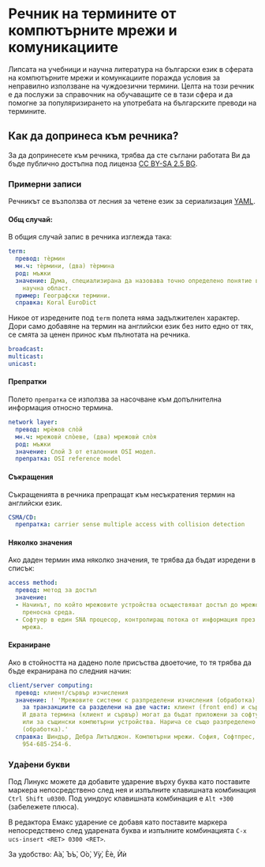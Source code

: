 # Речник на термините от компютърните мрежи и комуникациите

Липсата на учебници и научна литература на български език в сферата на
компютърните мрежи и комункациите поражда условия за неправилно използване на
чуждоезични термини. Целта на този речник е да послужи за справочник на
обучаващите се в тази сфера и да помогне за популяризирането на употребата на
българските преводи на термините.

## Как да допринеса към речника?

За да допринесете към речника, трябва да сте съглани работата Ви да бъде
публично достъпна под лиценза
[CC BY-SA 2.5 BG](http://creativecommons.org/licenses/by-sa/2.5/bg/).

### Примерни записи

Речникът се възползва от лесния за четене език за сериализация
[YAML](http://www.yaml.org/).

#### Общ случай:

В общия случай запис в речника изглежда така:
```yaml
term:
  превод: тѐрмин
  мн.ч: тѐрмини, (два) тѐрмина
  род: мъжки
  значение: Дума, специализирана да назовава точно определено понятие в някоя
    научна област.
  пример: Географски термини.
  справка: Koral EuroDict
```

Никое от изредените под `term` полета няма задължителен характер. Дори само
добавяне на термин на английски език без нито едно от тях, се смята за ценен
принос към пълнотата на речника.
```yaml
broadcast:
multicast:
unicast:
```

#### Препратки

Полето `препратка` се използва за насочване към допълнителна информация относно
термина.
```yaml
network layer:
  превод: мрѐжов сло̀й
  мн.ч: мрежовѝ сло̀еве, (два) мрежовѝ сло̀я
  род: мъжки
  значение: Слой 3 от еталонния OSI модел.
  препратка: OSI reference model
```

#### Съкращения

Съкращенията в речника препращат към несъкратения термин на английски език.
```yaml
CSMA/CD:
  препратка: carrier sense multiple access with collision detection
```

#### Няколко значения

Ако даден термин има няколко значения, те трябва да бъдат изредени в списък:
```yaml
access method:
  превод: метод за достъп
  значение:
  - Начинът, по който мрежовите устройства осъществяват достъп до мрежовата
    преносна среда.
  - Софтуер в един SNA процесор, контролиращ потока от информация през една
    мрежа.
```

#### Екраниране

Ако в стойността на дадено поле присъства двоеточие, то тя трябва да бъде
екранирана по следния начин:
```yaml
client/server computing:
  превод: клиент/сървър изчисления
  значение: ! 'Мрежовите системи с разпределени изчисления (обработка), в които отговорностите
    за транзакциите са разделени на две части: клиент (front end) и сървър (back end).
    И двата термина (клиент и сървър) могат да бъдат приложени за софтуерни програми
    или за същински компютърни устройства. Нарича се също разпределено изчисление
    (обработка).'
  справка: Шиндър, Дебра Литълджон. Компютърни мрежи. София, Софтпрес, 2003. ISBN
    954-685-254-6.
```

### Уда̀рени букви

Под Линукс можете да добавите ударение върху буква като поставите маркера
непосредствено след нея и изпълните клавишната комбинация `Ctrl Shift
u0300`. Под уиндоус клавишната комбинация е `Alt +300` (забележете плюса).

В редактора Емакс ударение се добавя като поставите маркера непосредствено след
ударената буква и изпълните комбинацията `C-x ucs-insert <RET> 0300 <RET>`.

За удобство: А̀а̀, Ъ̀ъ̀, О̀о̀, У̀у̀, Ѐѐ, Ѝѝ
